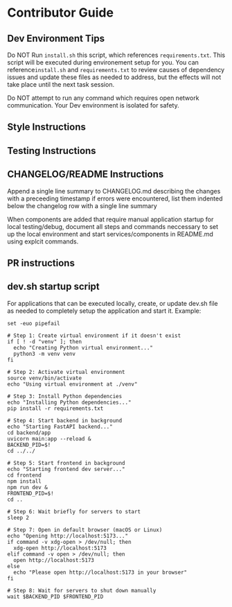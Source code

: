 
# Contributor Guide

## Dev Environment Tips

Do NOT Run `install.sh` this script, which references `requirements.txt`. This script will be executed during environement setup for you. You can reference`install.sh` and `requirements.txt` to review causes of dependency issues and update these files as needed to address, but the effects will not take place until the next task session.

Do NOT attempt to run any command which requires open network communication.  Your Dev environment is isolated for safety.

## Style Instructions

## Testing Instructions

## CHANGELOG/README Instructions
Append a single line summary to CHANGELOG.md describing the changes with a preceeding timestamp
if errors were encountered, list them indented below the changelog row with a single line summary

When components are added that require manual application startup for local testing/debug, document all steps and commands neccessary to set up the local environment and start services/components in README.md using explcit commands.

## PR instructions


## dev.sh startup script
For applications that can be executed locally, create, or update dev.sh file as needed to completely setup the application and start it.  Example:
```#!/usr/bin/env bash
set -euo pipefail

# Step 1: Create virtual environment if it doesn't exist
if [ ! -d "venv" ]; then
  echo "Creating Python virtual environment..."
  python3 -m venv venv
fi

# Step 2: Activate virtual environment
source venv/bin/activate
echo "Using virtual environment at ./venv"

# Step 3: Install Python dependencies
echo "Installing Python dependencies..."
pip install -r requirements.txt

# Step 4: Start backend in background
echo "Starting FastAPI backend..."
cd backend/app
uvicorn main:app --reload &
BACKEND_PID=$!
cd ../../

# Step 5: Start frontend in background
echo "Starting frontend dev server..."
cd frontend
npm install
npm run dev &
FRONTEND_PID=$!
cd ..

# Step 6: Wait briefly for servers to start
sleep 2

# Step 7: Open in default browser (macOS or Linux)
echo "Opening http://localhost:5173..."
if command -v xdg-open > /dev/null; then
  xdg-open http://localhost:5173
elif command -v open > /dev/null; then
  open http://localhost:5173
else
  echo "Please open http://localhost:5173 in your browser"
fi

# Step 8: Wait for servers to shut down manually
wait $BACKEND_PID $FRONTEND_PID
```


